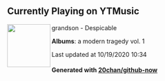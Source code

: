 ## Currently Playing on YTMusic

[<img align="left" width="100" src="https://lh3.googleusercontent.com/7PKwfdn9TZLzCDJ1lZ7fDH7CKE2zGNDYPyn5wHOeKRQehqGIo7tNr99esmLBlVzrPGvUJIbLT06iBpT48Q">](https://music.youtube.com/channel/UCvVLbhrgq8TS_Yw3gkFIZUg)

grandson - Despicable

**Albums**: a modern tragedy vol. 1

Last updated at 10/19/2020 10:34

#### Generated with [20chan/github-now](https://github.com/20chan/github-now)


<!--
**20chan/20chan** is a ✨ _special_ ✨ repository because its `README.md` (this file) appears on your GitHub profile.

Here are some ideas to get you started:

- 🔭 I’m currently working on ...
- 🌱 I’m currently learning ...
- 👯 I’m looking to collaborate on ...
- 🤔 I’m looking for help with ...
- 💬 Ask me about ...
- 📫 How to reach me: ...
- 😄 Pronouns: ...
- ⚡ Fun fact: ...
-->
